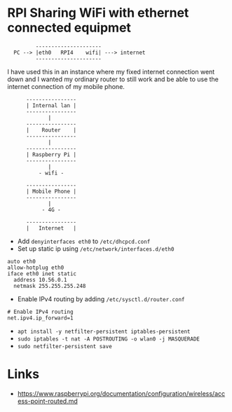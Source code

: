 # RPI Sharing WiFi with ethernet connected equipmet
```
         ---------------------
  PC --> |eth0   RPI4    wifi| ---> internet
         ---------------------
```
I have used this in an instance where my fixed internet connection
went down and I wanted my ordinary router to still work and be able to use
the internet connection of my mobile phone.

```
      ----------------
      | Internal lan |
      ----------------
             |
      ----------------
      |    Router    |
      ----------------
             |
      ----------------
      | Raspberry Pi |
      ----------------
             |
          - wifi -

      ----------------
      | Mobile Phone |
      ----------------
             |
           - 4G -

      ----------------
      |   Internet   |
``` 
* Add `denyinterfaces eth0` to `/etc/dhcpcd.conf`
* Set up static ip using `/etc/network/interfaces.d/eth0`
```
auto eth0
allow-hotplug eth0
iface eth0 inet static
  address 10.56.0.1
  netmask 255.255.255.248
```
* Enable IPv4 routing by adding `/etc/sysctl.d/router.conf`
```
# Enable IPv4 routing
net.ipv4.ip_forward=1
```

* `apt install -y netfilter-persistent iptables-persistent`
* `sudo iptables -t nat -A POSTROUTING -o wlan0 -j MASQUERADE`
* `sudo netfilter-persistent save`





# Links
* https://www.raspberrypi.org/documentation/configuration/wireless/access-point-routed.md
